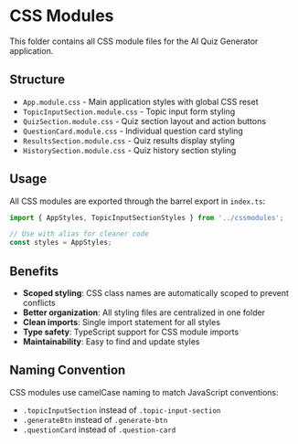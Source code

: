 # CSS Modules

This folder contains all CSS module files for the AI Quiz Generator application.

## Structure

- `App.module.css` - Main application styles with global CSS reset
- `TopicInputSection.module.css` - Topic input form styling
- `QuizSection.module.css` - Quiz section layout and action buttons
- `QuestionCard.module.css` - Individual question card styling
- `ResultsSection.module.css` - Quiz results display styling
- `HistorySection.module.css` - Quiz history section styling

## Usage

All CSS modules are exported through the barrel export in `index.ts`:

```typescript
import { AppStyles, TopicInputSectionStyles } from '../cssmodules';

// Use with alias for cleaner code
const styles = AppStyles;
```

## Benefits

- **Scoped styling**: CSS class names are automatically scoped to prevent conflicts
- **Better organization**: All styling files are centralized in one folder
- **Clean imports**: Single import statement for all styles
- **Type safety**: TypeScript support for CSS module imports
- **Maintainability**: Easy to find and update styles

## Naming Convention

CSS modules use camelCase naming to match JavaScript conventions:
- `.topicInputSection` instead of `.topic-input-section`
- `.generateBtn` instead of `.generate-btn`
- `.questionCard` instead of `.question-card`
